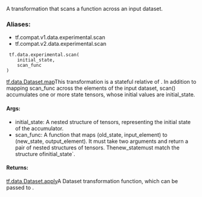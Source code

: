 A transformation that scans a function across an input dataset.
### Aliases:
- tf.compat.v1.data.experimental.scan
- tf.compat.v2.data.experimental.scan

```
 tf.data.experimental.scan(
    initial_state,
    scan_func
)
```
[tf.data.Dataset.map](https://tensorflow.google.cn/api_docs/python/tf/data/Dataset#map)This transformation is a stateful relative of . In addition to mapping scan_func across the elements of the input dataset, scan() accumulates one or more state tensors, whose initial values are initial_state.

#### Args:
- initial_state: A nested structure of tensors, representing the initial state of the accumulator.
- scan_func: A function that maps (old_state, input_element) to (new_state, output_element). It must take two arguments and return a pair of nested structures of tensors. Thenew_statemust match the structure ofinitial_state`.
#### Returns:
[tf.data.Dataset.apply](https://tensorflow.google.cn/api_docs/python/tf/data/Dataset#apply)A Dataset transformation function, which can be passed to .

